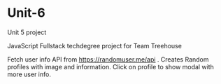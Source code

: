 # Unit-6
 Unit 5 project 

JavaScript Fullstack techdegree project for Team Treehouse

Fetch user info API from https://randomuser.me/api . Creates Random profiles with image and information. Click on profile to show modal with more user info.